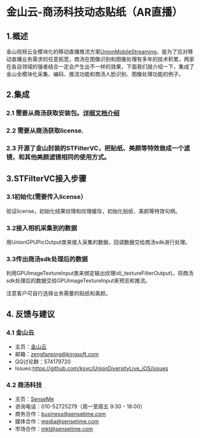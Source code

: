 # 金山云-商汤科技动态贴纸（AR直播）

## 1.概述

金山视频云全模块化的移动直播推流方案[UnionMobileStreaming](https://github.com/ksvc/UnionMobileStreaming_iOS)，是为了应对移动直播业务需求的任意拓宽，商汤在图像识别和图像处理有多年的技术积累，两家在各自领域的强者结合一定会产生出不一样的效果，下面我们就介绍一下，集成了金山全模块化采集、编码、推流功能和商汤人脸识别、图像处理功能的例子。


## 2.集成

### 2.1 需要从商汤获取安装包。[详细文档介绍](https://ks3-cn-beijing.ksyun.com/ksy.vcloud.sdk/Ios/%E7%89%B9%E6%95%88%E8%B4%B4%E7%BA%B8%E8%AF%B4%E6%98%8E%E6%96%87%E6%A1%A3%20v3.2.2.pdf)
### 2.2 需要从商汤获取license.
### 2.3 开源了金山封装的STFilterVC，把贴纸、美颜等特效做成一个滤镜，和其他美颜滤镜相同的使用方式。

## 3.STFilterVC接入步骤

### 3.1初始化(需要传入license）
验证license，初始化结果纹理和纹理缓存，初始化贴纸、美颜等特效句柄。

### 3.2接入相机采集到的数据
用UnionGPUPicOutput类来接入采集的数据，回调数据交给商汤sdk进行处理。

### 3.3传出商汤sdk处理后的数据
利用GPUImageTextureInput类来绑定输出纹理id(_textureFilterOutput)，将商汤sdk处理后的数据交给GPUImageTextureInput来预览和推流。

注意客户可自行选择业务需要的贴纸和美颜。 


## 4. 反馈与建议
### 4.1 金山云
* 主页：[金山云](http://www.ksyun.com/)
* 邮箱：<zengfanping@kingsoft.com>
* QQ讨论群：574179720
* Issues:https://github.com/ksvc/UnionDiversityLive_iOS/issues

### 4.2 商汤科技
* 主页：[SenseMe](http://www.sensetime.com/aboutUs/)
* 咨询电话：010-52725279（周一至周五 9:30 - 18:00）
* 商务合作：business@sensetime.com
* 媒体合作：media@sensetime.com
* 市场合作：mkt@sensetime.com